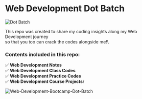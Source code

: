 # Web Development Dot Batch 
![Dot Batch](https://img.shields.io/badge/WebDev-Projects-Black)

This repo was created to share my coding insights along my Web Development journey <br/>so that you too can crack the codes alongside me!\


### Contents included in this repo:


✅
__Web Development Notes__\
✅
__Web Development Class Codes__\
✅
__Web Development Practice Codes__\
✅
__Web Development Course Projects__\




![Web-Development-Bootcamp-Dot-Batch](https://codehelp.s3.ap-south-1.amazonaws.com/Web_Dev_670f900667.jpg)
